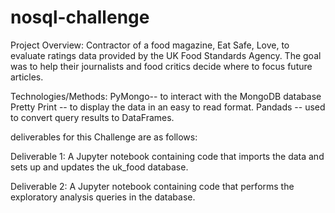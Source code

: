 # nosql-challenge

Project Overview:
Contractor of a food magazine, Eat Safe, Love, to evaluate ratings data provided by the UK Food Standards Agency. The goal was to help their journalists and food critics decide where to focus future articles.

Technologies/Methods:
PyMongo-- to interact with the MongoDB database
Pretty Print --  to display the data in an easy to read format. 
Pandads -- used to convert query results to DataFrames.

deliverables for this Challenge are as follows:

Deliverable 1: A Jupyter notebook containing code that imports the data and sets up and updates the uk_food database.

Deliverable 2: A Jupyter notebook containing code that performs the exploratory analysis queries in the database.
